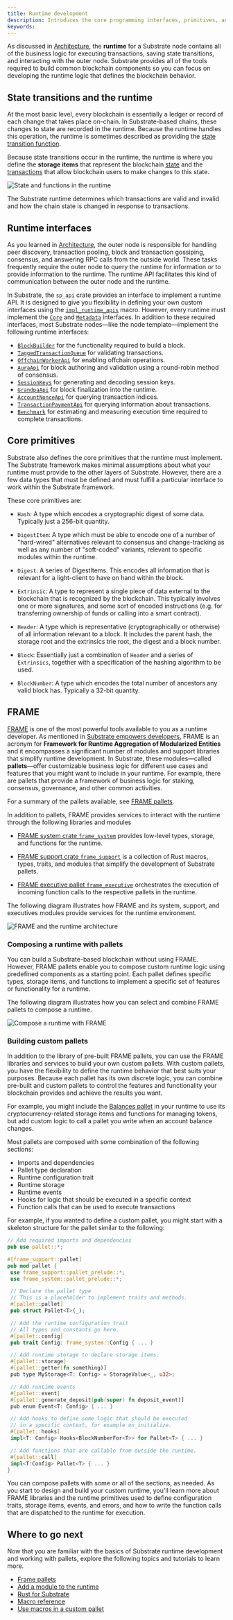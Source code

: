 ```yaml
---
title: Runtime development
description: Introduces the core programming interfaces, primitives, and modules that are essential to developing the runtime for a Substrate blockchain.
keywords:
---
```


As discussed in [Architecture](/learn/architecture/), the **runtime** for a Substrate node contains all of the business logic for executing transactions, saving state transitions, and interacting with the outer node.
Substrate provides all of the tools required to build common blockchain components so you can focus on developing the runtime logic that defines the blockchain behavior.

## State transitions and the runtime

At the most basic level, every blockchain is essentially a ledger or record of each change that takes place on-chain.
In Substrate-based chains, these changes to state are recorded in the runtime.
Because the runtime handles this operation, the runtime is sometimes described as providing the [state transition function](/reference/glossary#state-transition-function-stf).

Because state transitions occur in the runtime, the runtime is where you define the **storage items** that represent the blockchain [state](/reference/glossary#state) and the [transactions](/learn/transaction-types) that allow blockchain users to make changes to this state.

![State and functions in the runtime](/media/images/docs/state-transition-function.png)

The Substrate runtime determines which transactions are valid and invalid and how the chain state is changed in response to transactions.

## Runtime interfaces

As you learned in [Architecture](/learn/architecture/), the outer node is responsible for handling peer discovery, transaction pooling, block and transaction gossiping, consensus, and answering RPC calls from the outside world.
These tasks frequently require the outer node to query the runtime for
information or to provide information to the runtime.
The runtime API facilitates this kind of communication between the outer node and the runtime.

In Substrate, the `sp_api` crate provides an interface to implement a runtime API.
It is designed to give you flexibility in defining your own custom interfaces using the [`impl_runtime_apis`](https://paritytech.github.io/substrate/master/sp_api/macro.impl_runtime_apis.html)
macro.
However, every runtime must implement the [`Core`](https://paritytech.github.io/substrate/master/sp_api/trait.Core.html) and [`Metadata`](https://paritytech.github.io/substrate/master/sp_api/trait.Metadata.html) interfaces.
In addition to these required interfaces, most Substrate nodes—like the node template—implement the following runtime interfaces:

- [`BlockBuilder`](https://paritytech.github.io/substrate/master/sp_block_builder/trait.BlockBuilder.html) for the functionality required to build a block.
- [`TaggedTransactionQueue`](https://paritytech.github.io/substrate/master/sp_transaction_pool/runtime_api/trait.TaggedTransactionQueue.html) for validating transactions.
- [`OffchainWorkerApi`](https://paritytech.github.io/substrate/master/sp_offchain/trait.OffchainWorkerApi.html) for enabling offchain operations.
- [`AuraApi`](https://paritytech.github.io/substrate/master/sp_consensus_aura/trait.AuraApi.html) for block authoring and validation using a round-robin method of consensus.
- [`SessionKeys`](https://paritytech.github.io/substrate/master/sp_session/trait.SessionKeys.html) for generating and decoding session keys.
- [`GrandpaApi`](https://paritytech.github.io/substrate/master/sp_consensus_grandpa/trait.GrandpaApi.html) for block finalization into the runtime.
- [`AccountNonceApi`](https://paritytech.github.io/substrate/master/frame_system_rpc_runtime_api/trait.AccountNonceApi.html) for querying transaction indices.
- [`TransactionPaymentApi`](https://paritytech.github.io/substrate/master/pallet_transaction_payment_rpc_runtime_api/trait.TransactionPaymentApi.html) for querying information about transactions.
- [`Benchmark`](https://paritytech.github.io/substrate/master/frame_benchmarking/trait.Benchmark.html) for estimating and measuring execution time required to complete transactions.

## Core primitives

Substrate also defines the core primitives that the runtime must implement.
The Substrate framework makes minimal assumptions about what your runtime must provide to the other layers of Substrate.
However, there are a few data types that must be defined and must fulfill a particular
interface to work within the Substrate framework.

These core primitives are:

- `Hash`: A type which encodes a cryptographic digest of some data. Typically just a 256-bit
  quantity.

- `DigestItem`: A type which must be able to encode one of a number of "hard-wired" alternatives
  relevant to consensus and change-tracking as well as any number of "soft-coded" variants, relevant
  to specific modules within the runtime.

- `Digest`: A series of DigestItems. This encodes all information that is relevant for a
  light-client to have on hand within the block.

- `Extrinsic`: A type to represent a single piece of data external to the blockchain that is
  recognized by the blockchain. This typically involves one or more signatures, and some sort of
  encoded instructions (e.g. for transferring ownership of funds or calling into a smart contract).

- `Header`: A type which is representative (cryptographically or otherwise) of all information
  relevant to a block. It includes the parent hash, the storage root and the extrinsics trie root,
  the digest and a block number.

- `Block`: Essentially just a combination of `Header` and a series of `Extrinsics`, together with a
  specification of the hashing algorithm to be used.

- `BlockNumber`: A type which encodes the total number of ancestors any valid block has. Typically a
  32-bit quantity.

## FRAME

[FRAME](/reference/glossary/#frame) is one of the most powerful tools available to you as a runtime developer.
As mentioned in [Substrate empowers developers](/), FRAME is an acronym for **Framework for Runtime Aggregation of Modularized Entities** and it encompasses a significant number of modules and support libraries that simplify runtime development.
In Substrate, these modules—called **pallets**—offer customizable business logic for different use cases and features that you might want to include in your runtime.
For example, there are pallets that provide a framework of business logic for staking, consensus, governance, and other common activities.

For a summary of the pallets available, see [FRAME pallets](/reference/frame-pallets/).

In addition to pallets, FRAME provides services to interact with the runtime through the following libraries and modules

- [FRAME system crate `frame_system`](https://paritytech.github.io/substrate/master/frame_system/index.html) provides low-level types, storage, and functions for the runtime.

- [FRAME support crate `frame_support`](https://paritytech.github.io/substrate/master/frame_support/index.html) is a collection of Rust macros, types, traits, and modules that simplify the development of Substrate pallets.

- [FRAME executive pallet `frame_executive`](https://paritytech.github.io/substrate/master/frame_executive/index.html) orchestrates the execution of incoming function calls to the respective
  pallets in the runtime.

The following diagram illustrates how FRAME and its system, support, and executives modules provide services for the runtime environment.

![FRAME and the runtime architecture](/media/images/docs/runtime-and-frame.png)

### Composing a runtime with pallets

You can build a Substrate-based blockchain without using FRAME.
However, FRAME pallets enable you to compose custom runtime logic using predefined components as a starting point.
Each pallet defines specific types, storage items, and functions to implement a specific set of features or functionality for a runtime.

The following diagram illustrates how you can select and combine FRAME pallets to compose a runtime.

![Compose a runtime with FRAME](/media/images/docs/compose-runtime.png)

### Building custom pallets

In addition to the library of pre-built FRAME pallets, you can use the FRAME libraries and services to build your own custom pallets.
With custom pallets, you have the flexibility to define the runtime behavior that best suits your purposes.
Because each pallet has its own discrete logic, you can combine pre-built and custom pallets to control the features and functionality your blockchain provides and achieve the results you want.

For example, you might include the [Balances pallet](https://github.com/paritytech/polkadot-sdk/tree/master/substrate/frame/balances) in your runtime to use its cryptocurrency-related storage items and functions for managing tokens, but add custom logic to call a pallet you write when an account balance changes.

Most pallets are composed with some combination of the following sections:

- Imports and dependencies
- Pallet type declaration
- Runtime configuration trait
- Runtime storage
- Runtime events
- Hooks for logic that should be executed in a specific context
- Function calls that can be used to execute transactions

For example, if you wanted to define a custom pallet, you might start with a skeleton structure for the pallet similar to the following:

```rust
// Add required imports and dependencies
pub use pallet::*;

#[frame_support::pallet]
pub mod pallet {
 use frame_support::pallet_prelude::*;
 use frame_system::pallet_prelude::*;

 // Declare the pallet type
 // This is a placeholder to implement traits and methods.
 #[pallet::pallet]
 pub struct Pallet<T>(_);

 // Add the runtime configuration trait
 // All types and constants go here.
 #[pallet::config]
 pub trait Config: frame_system::Config { ... }

 // Add runtime storage to declare storage items.
 #[pallet::storage]
 #[pallet::getter(fn something)]
 pub type MyStorage<T: Config> = StorageValue<_, u32>;

 // Add runtime events
 #[pallet::event]
 #[pallet::generate_deposit(pub(super) fn deposit_event)]
 pub enum Event<T: Config> { ... }

 // Add hooks to define some logic that should be executed
 // in a specific context, for example on_initialize.
 #[pallet::hooks]
 impl<T: Config> Hooks<BlockNumberFor<T>> for Pallet<T> { ... }

 // Add functions that are callable from outside the runtime.
 #[pallet::call]
 impl<T:Config> Pallet<T> { ... }
}
```

You can compose pallets with some or all of the sections, as needed.
As you start to design and build your custom runtime, you'll learn more about FRAME libraries and the runtime primitives used to define configuration traits, storage items, events, and errors, and how to write the function calls that are dispatched to the runtime for execution.

## Where to go next

Now that you are familiar with the basics of Substrate runtime development and working with pallets, explore the following topics and tutorials to learn more.

- [Frame pallets](/reference/frame-pallets/)
- [Add a module to the runtime](/tutorials/build-application-logic/add-a-pallet)
- [Rust for Substrate](/learn/rust-basics/)
- [Macro reference](/reference/frame-macros/)
- [Use macros in a custom pallet](/tutorials/build-application-logic/use-macros-in-a-custom-pallet/)
